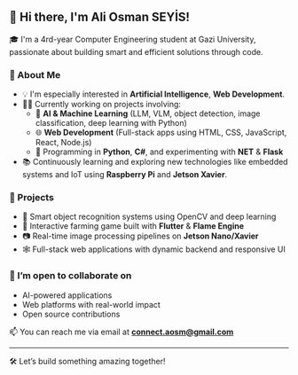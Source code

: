## 👋 Hi there, I'm Ali Osman SEYİS!

🎓 I'm a 4rd-year Computer Engineering student at Gazi University, passionate about building smart and efficient solutions through code.

### 🚀 About Me
- 💡 I'm especially interested in **Artificial Intelligence**, **Web Development**.
- 👨‍💻 Currently working on projects involving:
  - 🤖 **AI & Machine Learning** (LLM, VLM, object detection, image classification, deep learning with Python)
  - 🌐 **Web Development** (Full-stack apps using HTML, CSS, JavaScript, React, Node.js)
  - 🐍 Programming in **Python**, **C#**, and experimenting with **NET** & **Flask**
- 📚 Continuously learning and exploring new technologies like embedded systems and IoT using **Raspberry Pi** and **Jetson Xavier**.

### 💼 Projects
- 🔬 Smart object recognition systems using OpenCV and deep learning
- 🌱 Interactive farming game built with **Flutter** & **Flame Engine**
- 📷 Real-time image processing pipelines on **Jetson Nano/Xavier**
- 🕸️ Full-stack web applications with dynamic backend and responsive UI

### 🤝 I’m open to collaborate on
- AI-powered applications
- Web platforms with real-world impact
- Open source contributions

📫 You can reach me via email at **connect.aosm@gmail.com**

---

🛠️ Let’s build something amazing together!
